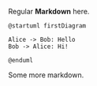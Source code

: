 Regular **Markdown** here.

```
@startuml firstDiagram

Alice -> Bob: Hello
Bob -> Alice: Hi!

@enduml
```

Some more markdown.